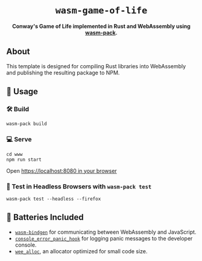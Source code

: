 <div align="center">

  <h1><code>wasm-game-of-life</code></h1>

  <strong>Conway's Game of Life implemented in Rust and WebAssembly using <a href="https://github.com/rustwasm/wasm-pack">wasm-pack</a>.</strong>
</div>

## About

This template is designed for compiling Rust libraries into WebAssembly and
publishing the resulting package to NPM.

## 🚴 Usage

### 🛠️ Build

```
wasm-pack build
```

### 💻 Serve

```
cd www
npm run start
```

Open [https://localhost:8080 in your browser](https://localhost:8080)

### 🔬 Test in Headless Browsers with `wasm-pack test`

```
wasm-pack test --headless --firefox
```

## 🔋 Batteries Included

* [`wasm-bindgen`](https://github.com/rustwasm/wasm-bindgen) for communicating
  between WebAssembly and JavaScript.
* [`console_error_panic_hook`](https://github.com/rustwasm/console_error_panic_hook)
  for logging panic messages to the developer console.
* [`wee_alloc`](https://github.com/rustwasm/wee_alloc), an allocator optimized
  for small code size.
